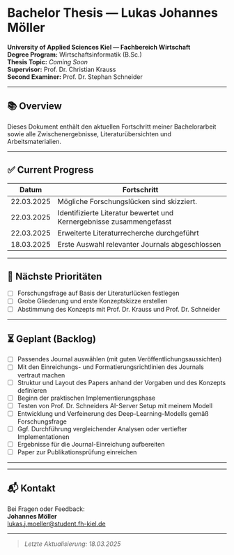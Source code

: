 # Bachelor Thesis — Lukas Johannes Möller  
**University of Applied Sciences Kiel — Fachbereich Wirtschaft**  
**Degree Program:** Wirtschaftsinformatik (B.Sc.)  
**Thesis Topic:** *Coming Soon*  
**Supervisor:** Prof. Dr. Christian Krauss  
**Second Examiner:** Prof. Dr. Stephan Schneider  

---

## 📚 Overview  

Dieses Dokument enthält den aktuellen Fortschritt meiner Bachelorarbeit sowie alle Zwischenergebnisse, Literaturübersichten und Arbeitsmaterialien.  

---

## ✅ Current Progress  

| Datum       | Fortschritt                                                        |
|-------------|--------------------------------------------------------------------|
| 22.03.2025 | Mögliche Forschungslücken sind skizziert.|
| 22.03.2025 | Identifizierte Literatur bewertet und Kernergebnisse zusammengefasst|
| 22.03.2025 | Erweiterte Literaturrecherche durchgeführt |
| 18.03.2025 | Erste Auswahl relevanter Journals abgeschlossen |

---

## 📅 Nächste Prioritäten  

- [ ] Forschungsfrage auf Basis der Literaturlücken festlegen  
- [ ] Grobe Gliederung und erste Konzeptskizze erstellen  
- [ ] Abstimmung des Konzepts mit Prof. Dr. Krauss und Prof. Dr. Schneider  

---

## ⏳ Geplant (Backlog)  

- [ ] Passendes Journal auswählen (mit guten Veröffentlichungsaussichten)  
- [ ] Mit den Einreichungs- und Formatierungsrichtlinien des Journals vertraut machen  
- [ ] Struktur und Layout des Papers anhand der Vorgaben und des Konzepts definieren  
- [ ] Beginn der praktischen Implementierungsphase  
- [ ] Testen von Prof. Dr. Schneiders AI-Server Setup mit meinem Modell  
- [ ] Entwicklung und Verfeinerung des Deep-Learning-Modells gemäß Forschungsfrage  
- [ ] Ggf. Durchführung vergleichender Analysen oder vertiefter Implementationen  
- [ ] Ergebnisse für die Journal-Einreichung aufbereiten  
- [ ] Paper zur Publikationsprüfung einreichen  

---

---

## 📬 Kontakt  

Bei Fragen oder Feedback:  
**Johannes Möller**  
lukas.j.moeller@student.fh-kiel.de  

---

> *Letzte Aktualisierung: 18.03.2025*
